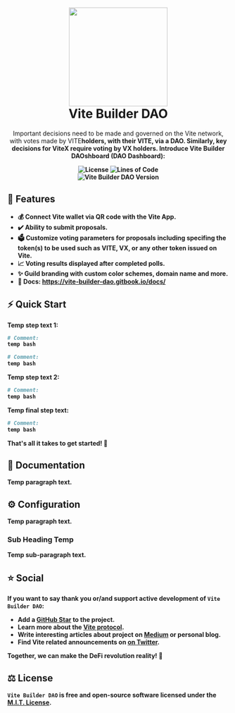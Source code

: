 <h1 align="center">
  <img src="https://github.com/ZachDolph/vite-builder-dao/blob/c043096530c891641e584a1fbdb59c63695ed2c6/src/assets/img/vite-logo.png" width="224px"/><br/>
  Vite Builder DAO
</h1>
<p align="center">Important decisions need to be made and governed on the Vite network, with votes made by VITE<b>holders, with their VITE, via a DAO. Similarly, key decisions for ViteX require voting by VX holders.<b> Introduce Vite Builder DAOshboard (DAO Dashboard):</p>

<p align="center"><img src="https://img.shields.io/badge/License-MIT-yellow.svg" alt="License" />&nbsp;<img src="https://img.shields.io/tokei/lines/github/zachdolph/vite-builder-dao?logoColor=purple" alt="Lines of Code" /><br><img src="https://img.shields.io/badge/version-v1.0.0-blue?style=for-the-badge&logo=none" alt="Vite Builder DAO Version" /></a></p>

## 💎 Features

- 💰 Connect Vite wallet via QR code with the Vite App.
- ✔️ Ability to submit proposals.
- 🗳️ Customize voting parameters for proposals including specifing the token(s) to be used such as VITE, VX, or any other token issued on Vite.
- 📈 Voting results displayed after completed polls.
- ✨ Guild branding with custom color schemes, domain name and more.
- 📖 Docs: https://vite-builder-dao.gitbook.io/docs/

## ⚡️ Quick Start

Temp step text 1:

```bash
# Comment:
temp bash

# Comment:
temp bash
```

Temp step text 2:


```bash
# Comment:
temp bash
```

Temp final step text:


```bash
# Comment:
temp bash
```

That's all it takes to get started! 🎉

## 📖 Documentation

Temp paragraph text.

## ⚙️ Configuration

Temp paragraph text.

### Sub Heading Temp

Temp sub-paragraph text.

## ⭐️ Social

If you want to say **thank you** or/and support active development of `Vite Builder DAO`:

- Add a [GitHub Star](https://github.com/zachdolph/vite-builder-dao) to the project.
- Learn more about the [Vite protocol](https://www.vite.org/whatIsVite).
- Write interesting articles about project on [Medium](https://medium.com/) or personal blog.
- Find Vite related announcements on [on Twitter](https://twitter.com/vitelabs).

Together, we can make the DeFi revolution **reality**! 💖

## ⚖️ License

`Vite Builder DAO` is free and open-source software licensed under the [M.I.T. License](https://github.com/zachdolph/vite-builder-dao/blob/master/LICENSE).
